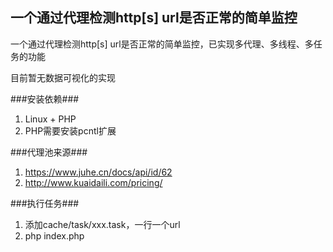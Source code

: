 一个通过代理检测http[s] url是否正常的简单监控
---------------

一个通过代理检测http[s] url是否正常的简单监控，已实现多代理、多线程、多任务的功能

目前暂无数据可视化的实现

###安装依赖###

1. Linux + PHP
2. PHP需要安装pcntl扩展


###代理池来源###

1. https://www.juhe.cn/docs/api/id/62
2. http://www.kuaidaili.com/pricing/

###执行任务###

1. 添加cache/task/xxx.task，一行一个url
2. php index.php